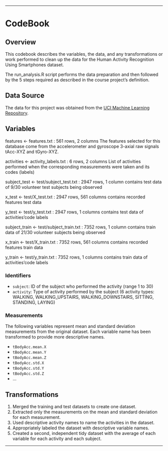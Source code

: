 
---

# CodeBook

## Overview

This codebook describes the variables, the data, and any transformations or work performed to clean up the data for the Human Activity Recognition Using Smartphones dataset.

The run_analysis.R script performs the data preparation and then followed by the 5 steps required as described in the course project’s definition.

## Data Source

The data for this project was obtained from the [UCI Machine Learning Repository](http://archive.ics.uci.edu/ml/datasets/Human+Activity+Recognition+Using+Smartphones).

## Variables
features <- features.txt : 561 rows, 2 columns
The features selected for this database come from the accelerometer and gyroscope 3-axial raw signals tAcc-XYZ and tGyro-XYZ.

activities <- activity_labels.txt : 6 rows, 2 columns
List of activities performed when the corresponding measurements were taken and its codes (labels)

subject_test <- test/subject_test.txt : 2947 rows, 1 column
contains test data of 9/30 volunteer test subjects being observed

x_test <- test/X_test.txt : 2947 rows, 561 columns
contains recorded features test data

y_test <- test/y_test.txt : 2947 rows, 1 columns
contains test data of activities’code labels

subject_train <- test/subject_train.txt : 7352 rows, 1 column
contains train data of 21/30 volunteer subjects being observed

x_train <- test/X_train.txt : 7352 rows, 561 columns
contains recorded features train data

y_train <- test/y_train.txt : 7352 rows, 1 columns
contains train data of activities’code labels

### Identifiers
- `subject`: ID of the subject who performed the activity (range 1 to 30)
- `activity`: Type of activity performed by the subject (6 activity types: WALKING, WALKING_UPSTAIRS, WALKING_DOWNSTAIRS, SITTING, STANDING, LAYING)

### Measurements
The following variables represent mean and standard deviation measurements from the original dataset. Each variable name has been transformed to provide more descriptive names.

- `tBodyAcc.mean.X`
- `tBodyAcc.mean.Y`
- `tBodyAcc.mean.Z`
- `tBodyAcc.std.X`
- `tBodyAcc.std.Y`
- `tBodyAcc.std.Z`
- ...

## Transformations

1. Merged the training and test datasets to create one dataset.
2. Extracted only the measurements on the mean and standard deviation for each measurement.
3. Used descriptive activity names to name the activities in the dataset.
4. Appropriately labeled the dataset with descriptive variable names.
5. Created a second, independent tidy dataset with the average of each variable for each activity and each subject.

---

